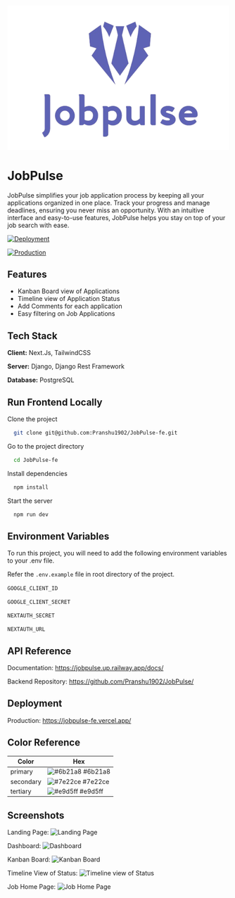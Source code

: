 
![Logo](https://github.com/yuvrajsingh833/JobPulse/blob/main/assets/logo.png)


# JobPulse

JobPulse simplifies your job application process by keeping all your applications organized in one place. Track your progress and manage deadlines, ensuring you never miss an opportunity. With an intuitive interface and easy-to-use features, JobPulse helps you stay on top of your job search with ease.



[![Deployment](https://img.shields.io/badge/Vercel-Success-green.svg)](https://choosealicense.com/licenses/mit/)

[![Production](https://img.shields.io/badge/Production-Released-green.svg)](https://opensource.org/licenses/)

## Features

- Kanban Board view of Applications
- Timeline view of Application Status
- Add Comments for each application
- Easy filtering on Job Applications


## Tech Stack

**Client:** Next.Js, TailwindCSS

**Server:** Django, Django Rest Framework

**Database:** PostgreSQL


## Run Frontend Locally

Clone the project

```bash
  git clone git@github.com:Pranshu1902/JobPulse-fe.git
```

Go to the project directory

```bash
  cd JobPulse-fe
```

Install dependencies

```bash
  npm install
```

Start the server

```bash
  npm run dev
```


## Environment Variables
To run this project, you will need to add the following environment variables to your .env file.

Refer the `.env.example` file in root directory of the project.


`GOOGLE_CLIENT_ID`

`GOOGLE_CLIENT_SECRET`

`NEXTAUTH_SECRET`

`NEXTAUTH_URL`

## API Reference

Documentation: https://jobpulse.up.railway.app/docs/

Backend Repository: https://github.com/Pranshu1902/JobPulse/

## Deployment

Production: https://jobpulse-fe.vercel.app/

## Color Reference

| Color             | Hex                                                                |
| ----------------- | ------------------------------------------------------------------ |
| primary | ![#6b21a8](https://via.placeholder.com/10/6b21a8?text=+) #6b21a8 |
| secondary | ![#7e22ce](https://via.placeholder.com/10/7e22ce?text=+) #7e22ce |
| tertiary | ![#e9d5ff](https://via.placeholder.com/10/e9d5ff?text=+) #e9d5ff |

## Screenshots

Landing Page:
![Landing Page](https://github.com/Pranshu1902/JobPulse-fe/assets/70687348/dc9fe715-5a71-4d50-9780-0e37b725f006)

Dashboard:
![Dashboard](https://github.com/Pranshu1902/JobPulse-fe/assets/70687348/23c8e519-2124-4d94-91f2-ed3dec62a1f3)

Kanban Board:
![Kanban Board](https://github.com/Pranshu1902/JobPulse-fe/assets/70687348/d6c3ae21-3652-4fbd-aed2-9ed0d0eefffa)

Timeline View of Status:
![Timeline view of Status](https://github.com/Pranshu1902/JobPulse-fe/assets/70687348/30d8df37-7ab8-4e82-a0c4-15e150a6229a)

Job Home Page:
![Job Home Page](https://github.com/Pranshu1902/JobPulse-fe/assets/70687348/40aea2db-0e22-47b7-9c1a-a47189e58c8e)
